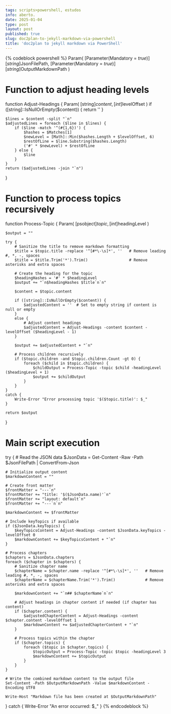 ```yaml
---
tags: scripts>powershell, estudos
info: aberto.
date: 2025-01-04
type: post
layout: post
published: true
slug: doc2plan-to-jekyll-markdown-via-powershell
title: 'doc2plan to jekyll markdown via PowerShell'
---
```

{% codeblock powershell %}
Param(
    [Parameter(Mandatory = $true)]
    [string]$JsonFilePath,
    [Parameter(Mandatory = $true)]
    [string]$OutputMarkdownPath
)

# Function to adjust heading levels
function Adjust-Headings {
    Param(
        [string]$content,
        [int]$levelOffset
    )
    if ([string]::IsNullOrEmpty($content)) {
        return ''
    }

    $lines = $content -split "`n"
    $adjustedLines = foreach ($line in $lines) {
        if ($line -match '^(#{1,6})') {
            $hashes = $Matches[1]
            $newLevel = [Math]::Min($hashes.Length + $levelOffset, 6)
            $restOfLine = $line.Substring($hashes.Length)
            ('#' * $newLevel) + $restOfLine
        } else {
            $line
        }
    }
    return ($adjustedLines -join "`n")
}

# Function to process topics recursively
function Process-Topic {
    Param(
        [psobject]$topic,
        [int]$headingLevel
    )

    $output = ""

    try {
        # Sanitize the title to remove markdown formatting
        $title = $topic.title -replace '^[#*\-\s]*', ''   # Remove leading #, *, -, spaces
        $title = $title.Trim('*').Trim()                  # Remove asterisks and extra spaces

        # Create the heading for the topic
        $headingHashes = '#' * $headingLevel
        $output += "`n$headingHashes $title`n`n"

        $content = $topic.content

        if ([string]::IsNullOrEmpty($content)) {
            $adjustedContent = ''  # Set to empty string if content is null or empty
        }
        else {
            # Adjust content headings
            $adjustedContent = Adjust-Headings -content $content -levelOffset ($headingLevel - 1)
        }

        $output += $adjustedContent + "`n"

        # Process children recursively
        if ($topic.children -and $topic.children.Count -gt 0) {
            foreach ($child in $topic.children) {
                $childOutput = Process-Topic -topic $child -headingLevel ($headingLevel + 1)
                $output += $childOutput
            }
        }
    }
    catch {
        Write-Error "Error processing topic '$($topic.title)': $_"
    }

    return $output
}

# Main script execution
try {
    # Read the JSON data
    $JsonData = Get-Content -Raw -Path $JsonFilePath | ConvertFrom-Json

    # Initialize output content
    $markdownContent = ""

    # Create front matter
    $frontMatter = "---`n"
    $frontMatter += "title: '$($JsonData.name)'`n"
    $frontMatter += "layout: default`n"
    $frontMatter += "---`n`n"

    $markdownContent += $frontMatter

    # Include keyTopics if available
    if ($JsonData.keyTopics) {
        $keyTopicsContent = Adjust-Headings -content $JsonData.keyTopics -levelOffset 0
        $markdownContent += $keyTopicsContent + "`n"
    }

    # Process chapters
    $chapters = $JsonData.chapters
    foreach ($chapter in $chapters) {
        # Sanitize chapter name
        $chapterName = $chapter.name -replace '^[#*\-\s]*', ''   # Remove leading #, *, -, spaces
        $chapterName = $chapterName.Trim('*').Trim()             # Remove asterisks and extra spaces

        $markdownContent += "`n## $chapterName`n`n"

        # Adjust headings in chapter content if needed (if chapter has content)
        if ($chapter.content) {
            $adjustedChapterContent = Adjust-Headings -content $chapter.content -levelOffset 1
            $markdownContent += $adjustedChapterContent + "`n"
        }

        # Process topics within the chapter
        if ($chapter.topics) {
            foreach ($topic in $chapter.topics) {
                $topicOutput = Process-Topic -topic $topic -headingLevel 3
                $markdownContent += $topicOutput
            }
        }
    }

    # Write the combined markdown content to the output file
    Set-Content -Path $OutputMarkdownPath -Value $markdownContent -Encoding UTF8

    Write-Host "Markdown file has been created at $OutputMarkdownPath"
}
catch {
    Write-Error "An error occurred: $_"
}
{% endcodeblock %}
